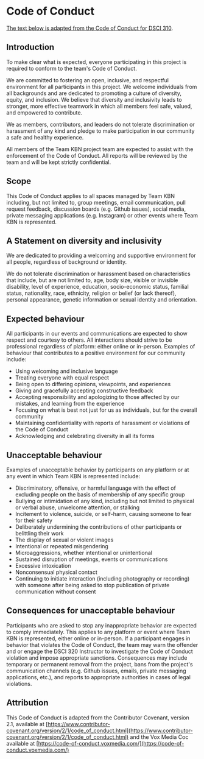 # Code of Conduct

[The text below is adapted from the Code of Conduct for DSCI 310](https://ubc-dsci.github.io/dsci-310-student/coc.html).

## Introduction

To make clear what is expected, everyone participating in this project is required to conform to the team's Code of Conduct.

We are committed to fostering an open, inclusive, and respectful environment for all participants in this project. We welcome individuals from all backgrounds and are dedicated to promoting a culture of diversity, equity, and inclusion. We believe that diversity and inclusivity leads to stronger, more effective teamwork in which all members feel safe, valued, and empowered to contribute.

We as members, contributors, and leaders do not tolerate discrimination or harassment of any kind and pledge to make participation in our community a safe and healthy experience.

All members of the Team KBN project team are expected to assist with the enforcement of the Code of Conduct. All reports will be reviewed by the team and will be kept strictly confidential.

## Scope

This Code of Conduct applies to all spaces managed by Team KBN including, but not limited to, group meetings, email communication, pull request feedback, discussion boards (e.g. Github issues), social media, private messaging applications (e.g. Instagram) or other events where Team KBN is represented.

## A Statement on diversity and inclusivity

We are dedicated to providing a welcoming and supportive environment for all people, regardless of background or identity.

We do not tolerate discrimination or harassment based on characteristics that include, but are not limited to, age, body size, visible or invisible disability, level of experience, education, socio-economic status, familial status, nationality, race, ethnicity, religion or belief (or lack thereof), personal appearance, genetic information or sexual identity and orientation.

## Expected behaviour

All participants in our events and communications are expected to show respect and courtesy to others. All interactions should strive to be professional regardless of platform: either online or in-person. Examples of behaviour that contributes to a positive environment for our community include:

- Using welcoming and inclusive language
- Treating everyone with equal respect
- Being open to differing opinions, viewpoints, and experiences
- Giving and gracefully accepting constructive feedback
- Accepting responsibility and apologizing to those affected by our mistakes, and learning from the experience
- Focusing on what is best not just for us as individuals, but for the overall community
- Maintaining confidentiality with reports of harassment or violations of the Code of Conduct
- Acknowledging and celebrating diversity in all its forms

## Unacceptable behaviour

Examples of unacceptable behavior by participants on any platform or at any event in which Team KBN is represented include:

- Discriminatory, offensive, or harmful language with the effect of excluding people on the basis of membership of any specific group
- Bullying or intimidation of any kind, including but not limited to physical or verbal abuse, unwelcome attention, or stalking
- Incitement to violence, suicide, or self-harm, causing someone to fear for their safety
- Deliberately undermining the contributions of other participants or belittling their work
- The display of sexual or violent images
- Intentional or repeated misgendering
- Microaggressions, whether intentional or unintentional
- Sustained disruption of meetings, events or communications
- Excessive intoxication
- Nonconsensual physical contact
- Continuing to initiate interaction (including photography or recording) with someone after being asked to stop publication of private communication without consent

## Consequences for unacceptable behaviour

Participants who are asked to stop any inappropriate behavior are expected to comply immediately. This applies to any platform or event where Team KBN is represented, either online or in-person. If a participant engages in behavior that violates the Code of Conduct, the team may warn the offender and or engage the DSCI 320 Instructor to investigate the Code of Conduct violation and impose appropriate sanctions. Consequences may include temporary or permanent removal from the project, bans from the project's communication channels (e.g. Github issues, emails, private messaging applications, etc.), and reports to appropriate authorities in cases of legal violations.

## Attribution

This Code of Conduct is adapted from the Contributor Covenant, version 2.1, available at [https://www.contributor-covenant.org/version/2/1/code_of_conduct.html](https://www.contributor-covenant.org/version/2/1/code_of_conduct.html) and the Vox Media Coc available at [https://code-of-conduct.voxmedia.com/](https://code-of-conduct.voxmedia.com/)
